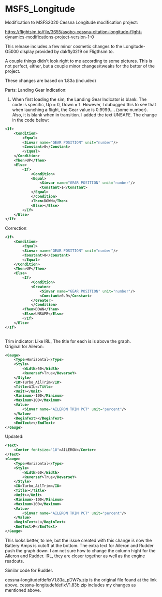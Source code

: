 # MSFS_Longitude
Modification to MSFS2020 Cessna Longitude modification project:


https://flightsim.to/file/3655/asobo-cessna-citation-longitude-flight-dynamics-modifications-project-version-1-0

This release includes a few minor cosmetic changes to the Longitude-G5000 display provided by dakfly0219 on Fligthsim.to.

A couple things didn't look right to me according to some pictures. This is not perfect, either, but a couple minor changes/tweaks for the better of the project.

These changes are based on 1.83a (included)

Parts:
Landing Gear Indication:
1. When first loading the sim, the Landing Gear Indicator is blank.  The code is specific, Up = 0, Down = 1.  However, I dubugged this to see that when launching a flight, the Gear value is 0.9999.... (some number).  Also, it is blank when in transition. I added the text UNSAFE. 
The change in the code below:

```XML 
<If>
	<Condition>
		<Equal>
		<Simvar name="GEAR POSITION" unit="number"/>
		<Constant>0</Constant>
		</Equal>
	</Condition>
	<Then>UP</Then>
	<Else>
		<If>
			<Condition>
			<Equal>
				<Simvar name="GEAR POSITION" unit="number"/>
				<Constant>1</Constant>
			</Equal>
			</Condition>
			<Then>DOWN</Then>
			<Else></Else>
		</If>
	</Else>
</If>
```
            
Correction:
```XML
<If>
	<Condition>
		<Equal>
		<Simvar name="GEAR POSITION" unit="number"/>
		<Constant>0</Constant>
		</Equal>
	</Condition>
	<Then>UP</Then>
	<Else>
		<If>
			<Condition>
			<Greater>
				<Simvar name="GEAR POSITION" unit="number"/>
				<Constant>0.9</Constant>
			</Greater>
			</Condition>
		<Then>DOWN</Then>
		<Else>UNSAFE</Else>
		</If>
	</Else>
</If>
            
```
Trim indicator:
Like IRL, The title for each is is above the graph.  
Original for Aileron:
```XML
<Gauge>
	<Type>Horizontal</Type>							
	<Style>
		<Width>50</Width>
		<ReverseY>True</ReverseY>
	</Style>
	<ID>Turbo_AilTrim</ID>
	<Title>AIL</Title>
	<Unit></Unit>
	<Minimum>-100</Minimum>
	<Maximum>100</Maximum>
	<Value>
		<Simvar name="AILERON TRIM PCT" unit="percent"/>
	</Value>
	<BeginText></BeginText>
	<EndText></EndText>
</Gauge>
```
Updated:
```XML
<Text>
	<Center fontsize="18">AILERON</Center>
</Text>
<Gauge>
	<Type>Horizontal</Type>							
	<Style>
		<Width>50</Width>
		<ReverseY>True</ReverseY>
	</Style>
	<ID>Turbo_AilTrim</ID>
	<Title></Title>
	<Unit></Unit>
	<Minimum>-100</Minimum>
	<Maximum>100</Maximum>
	<Value>
		<Simvar name="AILERON TRIM PCT" unit="percent"/>
	</Value>
	<BeginText>L</BeginText>
	<EndText>R</EndText>
</Gauge>
```
This looks better, to me, but the issue created with this change is now the Battery Amps is cutoff at the bottom.  The extra text for Aileron and Rudder push the graph down.  I am not sure how to change the column hight for the Aileron and Rudder.  IRL, they are closer together as well as the engine readouts.

Similar code for Rudder.

cessna-longitudefdefixV1.83a_pDW7s.zip is the original file found at the link above.
cessna-longitudefdefixV1.83b.zip includes my changes as mentioned above.
